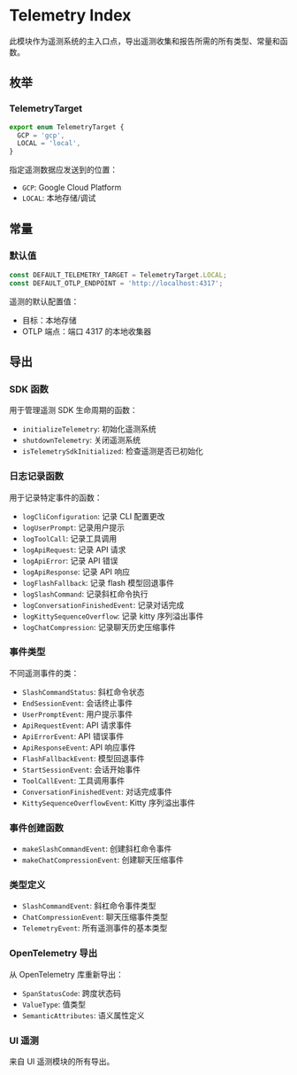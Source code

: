 # Telemetry Index

此模块作为遥测系统的主入口点，导出遥测收集和报告所需的所有类型、常量和函数。

## 枚举

### TelemetryTarget
```ts
export enum TelemetryTarget {
  GCP = 'gcp',
  LOCAL = 'local',
}
```
指定遥测数据应发送到的位置：
- `GCP`: Google Cloud Platform
- `LOCAL`: 本地存储/调试

## 常量

### 默认值
```ts
const DEFAULT_TELEMETRY_TARGET = TelemetryTarget.LOCAL;
const DEFAULT_OTLP_ENDPOINT = 'http://localhost:4317';
```
遥测的默认配置值：
- 目标：本地存储
- OTLP 端点：端口 4317 的本地收集器

## 导出

### SDK 函数
用于管理遥测 SDK 生命周期的函数：
- `initializeTelemetry`: 初始化遥测系统
- `shutdownTelemetry`: 关闭遥测系统
- `isTelemetrySdkInitialized`: 检查遥测是否已初始化

### 日志记录函数
用于记录特定事件的函数：
- `logCliConfiguration`: 记录 CLI 配置更改
- `logUserPrompt`: 记录用户提示
- `logToolCall`: 记录工具调用
- `logApiRequest`: 记录 API 请求
- `logApiError`: 记录 API 错误
- `logApiResponse`: 记录 API 响应
- `logFlashFallback`: 记录 flash 模型回退事件
- `logSlashCommand`: 记录斜杠命令执行
- `logConversationFinishedEvent`: 记录对话完成
- `logKittySequenceOverflow`: 记录 kitty 序列溢出事件
- `logChatCompression`: 记录聊天历史压缩事件

### 事件类型
不同遥测事件的类：
- `SlashCommandStatus`: 斜杠命令状态
- `EndSessionEvent`: 会话终止事件
- `UserPromptEvent`: 用户提示事件
- `ApiRequestEvent`: API 请求事件
- `ApiErrorEvent`: API 错误事件
- `ApiResponseEvent`: API 响应事件
- `FlashFallbackEvent`: 模型回退事件
- `StartSessionEvent`: 会话开始事件
- `ToolCallEvent`: 工具调用事件
- `ConversationFinishedEvent`: 对话完成事件
- `KittySequenceOverflowEvent`: Kitty 序列溢出事件

### 事件创建函数
- `makeSlashCommandEvent`: 创建斜杠命令事件
- `makeChatCompressionEvent`: 创建聊天压缩事件

### 类型定义
- `SlashCommandEvent`: 斜杠命令事件类型
- `ChatCompressionEvent`: 聊天压缩事件类型
- `TelemetryEvent`: 所有遥测事件的基本类型

### OpenTelemetry 导出
从 OpenTelemetry 库重新导出：
- `SpanStatusCode`: 跨度状态码
- `ValueType`: 值类型
- `SemanticAttributes`: 语义属性定义

### UI 遥测
来自 UI 遥测模块的所有导出。